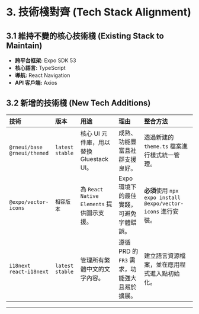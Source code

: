 # 3. 技術棧對齊 (Tech Stack Alignment)

## 3.1 維持不變的核心技術棧 (Existing Stack to Maintain)
* **跨平台框架:** Expo SDK 53
* **核心語言:** TypeScript
* **導航:** React Navigation
* **API 客戶端:** Axios

## 3.2 新增的技術棧 (New Tech Additions)
| 技術 | 版本 | 用途 | 理由 | 整合方法 |
| :--- | :--- | :--- | :--- | :--- |
| `@rneui/base`<br>`@rneui/themed` | `latest stable` | 核心 UI 元件庫，用以替換 Gluestack UI。 | 成熟、功能豐富且社群支援良好。 | 透過新建的 `theme.ts` 檔案進行樣式統一管理。 |
| `@expo/vector-icons` | `相容版本` | 為 `React Native Elements` 提供圖示支援。 | Expo 環境下的最佳實踐，可避免字體錯誤。 | **必須**使用 `npx expo install @expo/vector-icons` 進行安裝。 |
| `i18next`<br>`react-i18next` | `latest stable` | 管理所有繁體中文的文字內容。 | 遵循 PRD 的 `FR3` 需求，功能強大且易於擴展。 | 建立語言資源檔案，並在應用程式進入點初始化。 |

---
